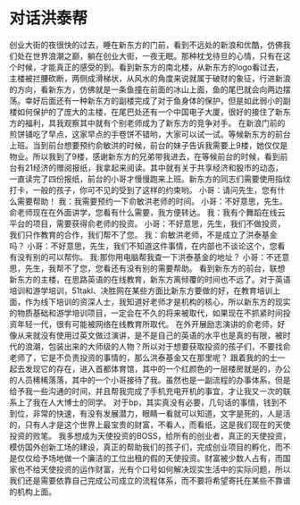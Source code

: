 # 对话洪泰帮

创业大街的夜很快的过去，睡在新东方的门前，看到不远处的新浪和优酷，仿佛我们处在世界浪潮之巅，躺在创业大街，一夜无眠。那种枕戈待旦的心情，只有在这个时候，才能真正的感受的到。看到新东方的南北楼，从新东方的logo看过去，主楼被拦腰砍断，两侧成滑梯状，从风水的角度来说就属于破财的象征，行进新浪的方向，看新东方，仿佛就是一条鱼撞在前面的冰山上面，鱼的尾巴就会向两边摆荡。幸好后面还有一种新东方的副楼完成了对于鱼身体的保护，但是如此弱小的副楼如何保护的了庞大的主楼，在尾巴处还有一个中国电子大厦，很好的接住了新东方的福利，具我观察其中就有个别老师成为了新东方的竞争对手。
在新浪门前的煎饼铺吃了早点，这家早点的手卷饼不错哟，大家可以试一试。等候新东方的前台上班。当到前台想要预约俞敏洪的时候，前台的妹子告诉我需要上9楼，她仅仅是物业。所以我到了9楼，感谢新东方的兄弟带我进去，在等候前台的时候，看到前台有21经济的赠阅报纸，我拿起来阅读。其中就有关于共享经济和股市的动态，一直读完了四份报纸，前台的小哥才慢慢跑来上班。新东方的同志们需要使用指纹打卡，一般的孩子，你可不见的受到了这样的约束哟。
小哥：请问先生，您有什么需要帮助！
我：我需要预约一下俞敏洪老师的时间。
小哥：不好意思，先生。俞老师现在在外面讲学，您看有什么需要，我方便转达。
我：我有个舞蹈在线云平台的项目，需要获得俞老师的投资。
小哥：不好意思，先生，我们不做投资，我们只作教育的合作，我们帮不了您。
我：俞敏洪老师，不是成立了洪泰基金吗？
小哥：不好意思，先生，我们不知道这件事情，在内部也不谈论这个，您看有没有别的可以帮你。
我:那你用电脑帮我查一下洪泰基金的地址？
小哥：不还意思，先生，我帮不了您，您看还有没有别的需要帮助。
看到新东方的前台，联想新东方的主楼，在思路英语的在线教育，新东方离倾覆的时间也不远了。对于英语培训和游学培训，51takl、决胜网在某些方面比新东方要做的好，在教育培训上面，作为线下培训的资深人士，我知道好老师才是机构的核心，所以新东方的现实的物质基础和游学培训项目，一定会在不久的将来被取代，如果现在不抓紧时间投资年轻一代，很有可能被网络在线教育所取代。
在外开展励志演讲的俞老师，好像从来就没有使用过英文做过演讲，是不是自己的英语的水平也是真的有限，被时代的浪潮，包装出来的大师级的人物？所以对于想要获取投资的孩子们，不要找俞老师了，它是不负责投资的事情的，那么洪泰基金又在那里呢？
跟着我的的士一起去发现它的存在，进入首都体育馆，其中的一个红颜色的一层楼房就是的，办公的人员稀稀落落，其中的一个小哥接待了我。虽然也是一副流程的办事体系，但是给予我一些沟通的时间，并且帮我完成了手机充电开机的事宜，才让我又一次的联系上了我在人大博士的同学。
对于bp，其实真没有必要，几句话的事情，钱到不到位，非常的快速，有没有发展潜力，眼睛一看就可以知道，文字是死的，人是活的，只有人才是这个世界上最宝贵的财富，不看人，而看纸，这是我们现在的天使投资的败笔。
我多想成为天使投资的BOSS，给所有的创业者，真正的天使投资，模仿国外创新工场的建设，真正的帮助我们的孩子们，完成创业项目的孵化，而不是仅仅给予场地做一个廉洁的工位出租的假的天使投资。财富被少数人占有，而国家也不给天使投资的运作财富，光有个口号如何解决现实生活中的实际问题，所以我们还是需要依靠自己完成公司成立的流程体系，而不要将希望寄托在某些不靠谱的机构上面。

